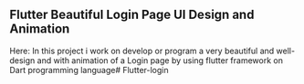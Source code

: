 ## Flutter Beautiful Login Page UI Design and Animation 

Here:
In this project i work on develop or program
a very beautiful and well-design and with
animation of a Login page by using flutter framework on Dart programming language# Flutter-login
